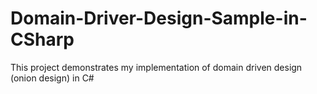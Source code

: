 # Domain-Driver-Design-Sample-in-CSharp
This project demonstrates my implementation of domain driven design (onion design) in C#
